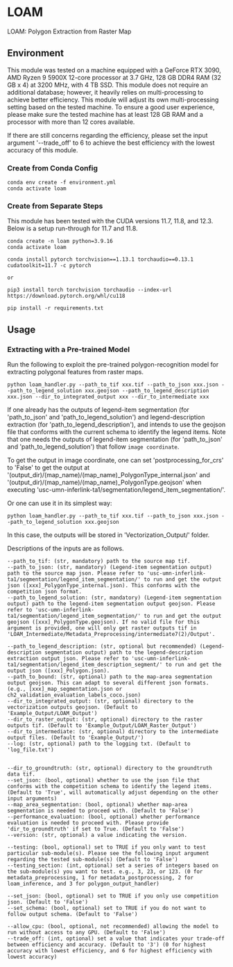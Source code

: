 # LOAM

LOAM: Polygon Extraction from Raster Map


## Environment

This module was tested on a machine equipped with a GeForce RTX 3090, AMD Ryzen 9 5900X 12-core processor at 3.7 GHz, 128 GB DDR4 RAM (32 GB x 4) at 3200 MHz, with 4 TB SSD. This module does not require an additional database; however, it heavily relies on multi-processing to achieve better efficiency. This module will adjust its own multi-processing setting based on the tested machine. To ensure a good user experience, please make sure the tested machine has at least 128 GB RAM and a processor with more than 12 cores available.

If there are still concerns regarding the efficiency, please set the input argument '--trade_off' to 6 to achieve the best efficiency with the lowest accuracy of this module.

### Create from Conda Config

```
conda env create -f environment.yml
conda activate loam
```

### Create from Separate Steps

This module has been tested with the CUDA versions 11.7, 11.8, and 12.3. Below is a setup run-through for 11.7 and 11.8.

```
conda create -n loam python=3.9.16
conda activate loam

conda install pytorch torchvision==1.13.1 torchaudio==0.13.1 cudatoolkit=11.7 -c pytorch

or

pip3 install torch torchvision torchaudio --index-url https://download.pytorch.org/whl/cu118

pip install -r requirements.txt
```


## Usage

### Extracting with a Pre-trained Model

Run the following to exploit the pre-trained polygon-recognition model for extracting polygonal features from raster maps.

```
python loam_handler.py --path_to_tif xxx.tif --path_to_json xxx.json --path_to_legend_solution xxx.geojson --path_to_legend_description xxx.json --dir_to_integrated_output xxx --dir_to_intermediate xxx
```

If one already has the outputs of legend-item segmentation (for 'path_to_json' and 'path_to_legend_solution') and legend-description extraction (for 'path_to_legend_description'), and intends to use the geojson file that conforms with the current schema to identify the legend items. Note that one needs the outputs of legend-item segmentation (for 'path_to_json' and 'path_to_legend_solution') that follow `image coordinate`.

To get the output in image coordinate, one can set 'postprocessing_for_crs' to 'False' to get the output at '(output_dir)/(map_name)/(map_name)_PolygonType_internal.json' and '(output_dir)/(map_name)/(map_name)_PolygonType.geojson' when executing 'usc-umn-inferlink-ta1/segmentation/legend_item_segmentation/'.

Or one can use it in its simplest way:

```
python loam_handler.py --path_to_tif xxx.tif --path_to_json xxx.json --path_to_legend_solution xxx.geojson
```

In this case, the outputs will be stored in 'Vectorization_Output/' folder.


Descriptions of the inputs are as follows.

```
--path_to_tif: (str, mandatory) path to the source map tif.
--path_to_json: (str, mandatory) (Legend-item segmentation output) path to the source map json. Please refer to 'usc-umn-inferlink-ta1/segmentation/legend_item_segmentation/' to run and get the output json ([xxx]_PolygonType_internal.json). This conforms with the competition json format.
--path_to_legend_solution: (str, mandatory) (Legend-item segmentation output) path to the legend-item segmentation output geojson. Please refer to 'usc-umn-inferlink-ta1/segmentation/legend_item_segmentation/' to run and get the output geojson ([xxx]_PolygonType.geojson). If no valid file for this argument is provided, one will only get raster outputs tif in 'LOAM_Intermediate/Metadata_Preprocessing/intermediate7(2)/Output'.

--path_to_legend_description: (str, optional but recommended) (Legend-description segmentation output) path to the legend-description extraction output json. Please refer to 'usc-umn-inferlink-ta1/segmentation/legend_item_description_segment/' to run and get the output json ([xxx]_Polygon.json).
--path_to_bound: (str, optional) path to the map-area segmentation output geojson. This can adapt to several different json formats. (e.g., [xxx]_map_segmentation.json or ch2_validation_evaluation_labels_coco.json)
--dir_to_integrated_output: (str, optional) directory to the vectorization outputs geojson. (Default to 'Example_Output/LOAM_Output')
--dir_to_raster_output: (str, optional) directory to the raster outputs tif. (Default to 'Example_Output/LOAM_Raster_Output')
--dir_to_intermediate: (str, optional) directory to the intermediate output files. (Default to 'Example_Output/')
--log: (str, optional) path to the logging txt. (Default to 'log_file.txt')


--dir_to_groundtruth: (str, optional) directory to the groundtruth data tif.
--set_json: (bool, optional) whether to use the json file that conforms with the competition schema to identify the legend items. (Default to 'True', will automatically adjust depending on the other input arguments)
--map_area_segmentation: (bool, optional) whether map-area segmentation is needed to proceed with. (Default to 'False')
--performance_evaluation: (bool, optional) whether performance evaluation is needed to proceed with. Please provide 'dir_to_groundtruth' if set to True. (Default to 'False')
--version: (str, optional) a value indicating the version.

--testing: (bool, optional) set to TRUE if you only want to test particular sub-module(s). Please see the following input argument regarding the tested sub-module(s) (Default to 'False')
--testing_section: (int, optional) set a series of integers based on the sub-module(s) you want to test. e.g., 3, 23, or 123. (0 for metadata_preprocessing, 1 for metadata_postprocessing, 2 for loam_inference, and 3 for polygon_output_handler)

--set_json: (bool, optional) set to TRUE if you only use competition json. (Default to 'False')
--set_schema: (bool, optional) set to TRUE if you do not want to follow output schema. (Default to 'False')

--allow_cpu: (bool, optional, not recommended) allowing the model to run without access to any GPU. (Default to 'False')
--trade_off: (int, optional) set a value that indicates your trade-off between efficiency and accuracy. (Default to '3') (0 for highest accuracy with lowest efficiency, and 6 for highest efficiency with lowest accuracy)
```

